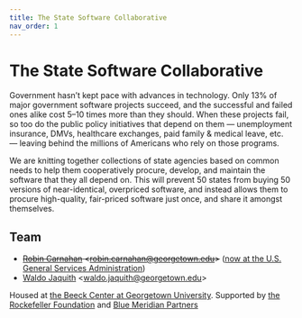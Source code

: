 ```yaml
---
title: The State Software Collaborative
nav_order: 1
---
```


# The State Software Collaborative

Government hasn’t kept pace with advances in technology. Only 13% of major government software projects succeed, and the successful and failed ones alike cost 5–10 times more than they should. When these projects fail, so too do the public policy initiatives that depend on them — unemployment insurance, DMVs, healthcare exchanges, paid family &amp; medical leave, etc. — leaving behind the millions of Americans who rely on those programs.

We are knitting together collections of state agencies based on common needs to help them cooperatively procure, develop, and maintain the software that they all depend on. This will prevent 50 states from buying 50 versions of near-identical, overpriced software, and instead allows them to procure high-quality, fair-priced software just once, and share it amongst themselves.

## Team

- <s>[Robin Carnahan](https://beeckcenter.georgetown.edu/person/robin-carnahan/) &lt;robin.carnahan@georgetown.edu&gt;</s> ([now at the U.S. General Services Administration](https://www.gsa.gov/about-us/organization/office-of-the-administrator/administrator))
- [Waldo Jaquith](https://beeckcenter.georgetown.edu/person/waldo-jaquith/) &lt;waldo.jaquith@georgetown.edu&gt;

Housed at [the Beeck Center at Georgetown University](https://beeckcenter.georgetown.edu/). Supported by [the Rockefeller Foundation](https://www.rockefellerfoundation.org/) and [Blue Meridian Partners](https://www.bluemeridian.org/)
